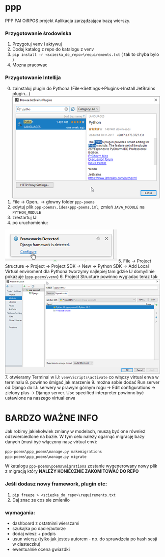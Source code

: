 # ppp
PPP PAI OiRPOS projekt
Aplikacja zarządzająca bazą wierszy.

### Przygotowanie środowiska
1. Przygotuj venv i aktywuj
2. Dodaj katalog z repo do katalogu z venv
3. `pip install -r <sciezka_do_repo>\requirements.txt`  ( tak to chyba bylo )
4. Mozna pracowac

### Przygotowanie Intellija

0. zainstaluj plugin do Pythona (File->Settings->Plugins->Install JetBrains plugin...)
![Alt text](/readme_images/sshot-320.png)
1. File -> Open.. -> głowny folder `ppp-poems`
2. edytuj plik `ppp-poems\.idea\ppp-poems.iml`, zmień `JAVA_MODULE` na `PYTHON_MODULE`
3. zrestartuj IJ
4. po uruchomieniu:


![Alt text](/readme_images/sshot-321.png)
5. File -> Project Structure -> Project -> Project SDK -> New -> Python SDK -> Add Local 
   Virtual enviroment dla Pythona tworzymy najlepiej tam gdzie IJ domyślnie pokazuje (`ppp-poems\venv`)
6. Project Structure powinno wygladac teraz tak:
![Alt text](/readme_images/sshot-322.png)
7. otwieramy Terminal w IJ:
`venv\Scripts\activate` co włączy virtual enva w terminalu
8. powinno śmigać jak marzenie
9. można sobie dodać Run server od Django do IJ:
   serwery w prawym górnym rogu -> Edit configurations -> zielony plus -> Django server. Use specified interpreter powinno być ustawione na naszego virtual enva

# BARDZO WAŻNE INFO

Jak robimy jakiekolwiek zmiany w modelach, muszą być one również odzwierciedlone na bazie.
W tym celu należy ogarnąć migrację bazy danych (musi być włączony nasz virtual env):
    
`ppp-poems\ppp_poems\manage.py makemigrations`
<br />
`ppp-poems\ppp_poems\manage.py migrate`

W katalogu `ppp-poems\poems\migrations` zostanie wygenerowany nowy plik z migracją który **NALEŻY KONIECZNIE ZAKOMITOWAĆ DO REPO**

### Jeśli dodasz nowy framework, plugin etc:
1. `pip freeze > <sciezka_do_repo>\requirements.txt`
2. Daj znac ze cos sie zmienilo

### wymagania:
- dashboard z ostatnimi wierszami
- szukajka po dacie/autorze
- dodaj wiesz + podpis
- usun wiersz (tylko jak jestes autorem - np. do sprawdzeia po hash sesji w ciasteczku)
- ewentualnie ocena gwiazdki